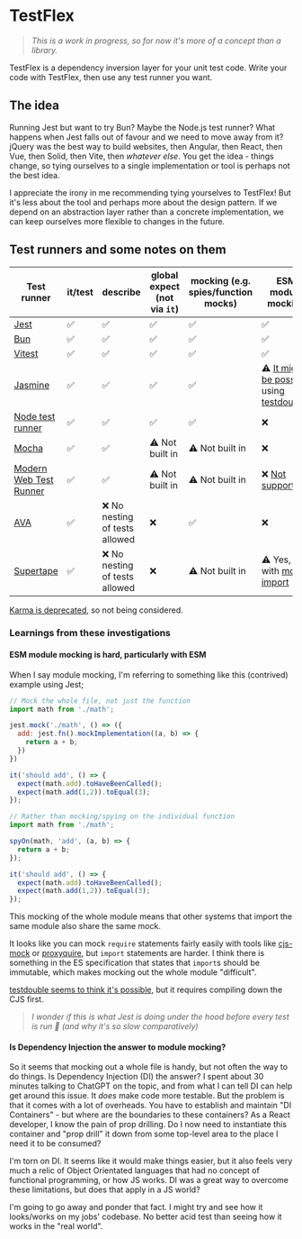 # TestFlex

> _This is a work in progress, so for now it's more of a concept than a library._

TestFlex is a dependency inversion layer for your unit test code. Write your code with TestFlex, then use any test runner you want.

## The idea

Running Jest but want to try Bun? Maybe the Node.js test runner? What happens when Jest falls out of favour and we need to move away from it? jQuery was the best way to build websites, then Angular, then React, then Vue, then Solid, then Vite, then _whatever else_. You get the idea - things change, so tying ourselves to a single implementation or tool is perhaps not the best idea.

I appreciate the irony in me recommending tying yourselves to TestFlex! But it's less about the tool and perhaps more about the design pattern. If we depend on an abstraction layer rather than a concrete implementation, we can keep ourselves more flexible to changes in the future.

## Test runners and some notes on them

| Test runner                                                                 | it/test | describe                       | global expect (not via `it`) | mocking (e.g. spies/function mocks) | ESM module mocking                                                                                                                                                                |
| --------------------------------------------------------------------------- | ------- | ------------------------------ | ---------------------------- | ----------------------------------- | --------------------------------------------------------------------------------------------------------------------------------------------------------------------------------- |
| [Jest](https://www.npmjs.com/package/jest)                                  | ✅      | ✅                             | ✅                           | ✅                                  | ✅                                                                                                                                                                                |
| [Bun](https://bun.sh/docs/cli/test)                                         | ✅      | ✅                             | ✅                           | ✅                                  | ✅                                                                                                                                                                                |
| [Vitest](https://vitest.dev)                                                | ✅      | ✅                             | ✅                           | ✅                                  | ✅                                                                                                                                                                                |
| [Jasmine](https://www.npmjs.com/package/jasmine)                            | ✅      | ✅                             | ✅                           | ✅                                  | ⚠️ [It might be possible](https://jasmine.github.io/tutorials/module_mocking#es-modules-in-node-using-testdoublejs) using [testdouble](https://www.npmjs.com/package/testdouble)? |
| [Node test runner](https://nodejs.org/api/test.html)                        | ✅      | ✅                             | ✅                           | ✅                                  | ❌                                                                                                                                                                                |
| [Mocha](https://www.npmjs.com/package/mocha)                                | ✅      | ✅                             | ⚠️ Not built in              | ⚠️ Not built in                     | ❌                                                                                                                                                                                |
| [Modern Web Test Runner](https://modern-web.dev/docs/test-runner/overview/) | ✅      | ✅                             | ⚠️ Not built in              | ⚠️ Not built in                     | ❌ [Not supported](https://modern-web.dev/docs/test-runner/writing-tests/mocking/#mocking-es-modules)                                                                             |
| [AVA](https://www.npmjs.com/package/ava)                                    | ✅      | ❌ No nesting of tests allowed | ❌                           | ✅                                  | ❌                                                                                                                                                                                |
| [Supertape](https://www.npmjs.com/package/supertape)                        | ✅      | ❌ No nesting of tests allowed | ❌                           | ⚠️ Not built in                     | ⚠️ Yes, with [mock-import](https://www.npmjs.com/package/mock-import)                                                                                                             |

[Karma is deprecated](https://github.com/karma-runner/karma#karma-is-deprecated-and-is-not-accepting-new-features-or-general-bug-fixes), so not being considered.

### Learnings from these investigations

#### ESM module mocking is hard, particularly with ESM

When I say module mocking, I'm referring to something like this (contrived) example using Jest;

```js
// Mock the whole file, not just the function
import math from './math';

jest.mock('./math', () => ({
  add: jest.fn().mockImplementation((a, b) => {
    return a + b;
  })
})

it('should add', () => {
  expect(math.add).toHaveBeenCalled();
  expect(math.add(1,2)).toEqual(3);
});

// Rather than mocking/spying on the individual function
import math from './math';

spyOn(math, 'add', (a, b) => {
  return a + b;
});

it('should add', () => {
  expect(math.add).toHaveBeenCalled();
  expect(math.add(1,2)).toEqual(3);
});
```

This mocking of the whole module means that other systems that import the same module also share the same mock.

It looks like you can mock `require` statements fairly easily with tools like [cjs-mock](https://www.npmjs.com/package/cjs-mock) or [proxyquire](https://www.npmjs.com/package/proxyquire), but `import` statements are harder. I think there is something in the ES specification that states that `import`s should be immutable, which makes mocking out the whole module "difficult".

[testdouble seems to think it's possible](https://www.npmjs.com/package/testdouble#module-replacement-with-nodejs), but it requires compiling down the CJS first.

> _I wonder if this is what Jest is doing under the hood before every test is run 🤔 (and why it's so slow comparatively)_

#### Is Dependency Injection the answer to module mocking?

So it seems that mocking out a whole file is handy, but not often the way to do things. Is Dependency Injection (DI) the answer? I spent about 30 minutes talking to ChatGPT on the topic, and from what I can tell DI can help get around this issue. It _does_ make code more testable. But the problem is that it comes with a lot of overheads. You have to establish and maintain "DI Containers" - but where are the boundaries to these containers? As a React developer, I know the pain of prop drilling. Do I now need to instantiate this container and "prop drill" it down from some top-level area to the place I need it to be consumed?

I'm torn on DI. It seems like it would make things easier, but it also feels very much a relic of Object Orientated languages that had no concept of functional programming, or how JS works. DI was a great way to overcome these limitations, but does that apply in a JS world?

I'm going to go away and ponder that fact. I might try and see how it looks/works on my jobs' codebase. No better acid test than seeing how it works in the "real world".
